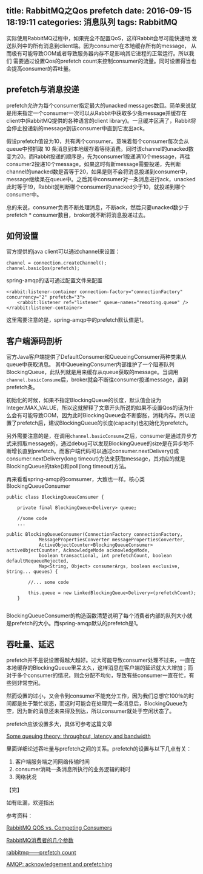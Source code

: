 title: RabbitMQ之Qos prefetch
date: 2016-09-15 18:19:11
categories: 消息队列
tags: RabbitMQ
---

实际使用RabbitMQ过程中，如果完全不配置QoS，这样Rabbit会尽可能快速地
发送队列中的所有消息到client端。因为consumer在本地缓存所有的message，
从而极有可能导致OOM或者导致服务器内存不足影响其它进程的正常运行。所以我们
需要通过设置Qos的prefetch count来控制consumer的流量。同时设置得当也会提高consumer的吞吐量。

## prefetch与消息投递

prefetch允许为每个consumer指定最大的unacked messages数目。简单来说就是用来指定一个consumer一次可以从Rabbit中获取多少条message并缓存在client中(RabbitMQ提供的各种语言的client library)。一旦缓冲区满了，Rabbit将会停止投递新的message到该consumer中直到它发出ack。

假设prefetch值设为10，共有两个consumer。意味着每个consumer每次会从queue中预抓取 10 条消息到本地缓存着等待消费。同时该channel的unacked数变为20。而Rabbit投递的顺序是，先为consumer1投递满10个message，再往consumer2投递10个message。如果这时有新message需要投递，先判断channel的unacked数是否等于20，如果是则不会将消息投递到consumer中，message继续呆在queue中。之后其中consumer对一条消息进行ack，unacked此时等于19，Rabbit就判断哪个consumer的unacked少于10，就投递到哪个consumer中。

总的来说，consumer负责不断处理消息，不断ack，然后只要unacked数少于prefetch * consumer数目，broker就不断将消息投递过去。

## 如何设置

官方提供的java client可以通过channel来设置：
```
channel = connection.createChannel();
channel.basicQos(prefetch);
```


spring-amqp的话可通过配置文件来配置
```
<rabbit:listener-container connection-factory="connectionFactory" concurrency="2" prefetch="3">
    <rabbit:listener ref="listener" queue-names="remoting.queue" />
</rabbit:listener-container>
```

这里需要注意的是，spring-amqp中的prefetch默认值是1。

## 客户端源码剖析

官方Java客户端提供了DefaultConsumer和QueueingConsumer两种类来从queue中获取消息。 其中QueueingConsumer内部维护了一个阻塞队列BlockingQueue，此队列就是用来缓存从queue获取的message。当调用 `channel.basicConsume`后，broker就会不断往consumer投递message，直到prefetch条。

初始化的时候，如果不指定BlockingQueue的长度，默认值会设为Integer.MAX_VALUE，所以这就解释了文章开头所说的如果不设置Qos的话为什么会有可能导致OOM，因为此时BlockingQueue会不断膨胀，消耗内存。所以设置了prefetch后，建议BlockingQueue的长度(capacity)也初始化为prefetch。

另外需要注意的是，在调用`channel.basicConsume`之后，consumer是通过异步方式来抓取message的，通过debug可以发现BlockingQueue的size是在异步地不断增长直到prefetch。而客户端代码可以通过consumer.nextDelivery()或consumer.nextDelivery(long timeout)方法来获取message，其对应的就是BlockingQueue的take()和poll(long timeout)方法。


再来看看spring-amqp的comsumer，大致也一样。核心类BlockingQueueConsumer

```
public class BlockingQueueConsumer {
    
    private final BlockingQueue<Delivery> queue;

    //some code
    ...

public BlockingQueueConsumer(ConnectionFactory connectionFactory,
            MessagePropertiesConverter messagePropertiesConverter,
            ActiveObjectCounter<BlockingQueueConsumer> activeObjectCounter, AcknowledgeMode acknowledgeMode,
            boolean transactional, int prefetchCount, boolean defaultRequeueRejected,
            Map<String, Object> consumerArgs, boolean exclusive, String... queues) {

        //... some code

        this.queue = new LinkedBlockingQueue<Delivery>(prefetchCount);
    }


```

BlockingQueueConsumer的构造函数清楚说明了每个消费者内部的队列大小就是prefetch的大小。而spring-amqp默认的prefetch是1。

## 吞吐量、延迟

prefetch并不是说设置得越大越好。过大可能导致consumer处理不过来，一直在本地缓存的BlockingQueue里呆太久，这样消息在客户端的延迟就大大增加；而对于多个consumer的情况，则会分配不均匀，导致有些consumer一直在忙，有些则非常空闲。

然而设置的过小，又会令到consumer不能充分工作，因为我们总想它100％的时间都是处于繁忙状态，而这时可能会在处理完一条消息后，BlockingQueue为空，因为新的消息还未来得及到达，所以consumer就处于空闲状态了。

prefetch应该设置多大，具体可参考这篇文章

[Some queuing theory: throughput, latency and bandwidth](https://www.rabbitmq.com/blog/2012/05/11/some-queuing-theory-throughput-latency-and-bandwidth/)

里面详细论述吞吐量与prefetch之间的关系。prefetch的设置与以下几点有关：

1. 客户端服务端之间网络传输时间
2. consumer消耗一条消息所执行的业务逻辑的耗时
3. 网络状况


【完】

如有纰漏，欢迎指出


参考资料：

[RabbitMQ QOS vs. Competing Consumers](https://insidethecpu.com/2014/11/11/rabbitmq-qos-vs-competing-consumers/)

[RabbitMQ消费者的几个参数](http://yuanwhy.com/2016/09/10/rabbitmq-concurrency-prefetch)

[rabbitmq——prefetch count](https://my.oschina.net/hncscwc/blog/195560)

[AMQP: acknowledgement and prefetching](http://stackoverflow.com/questions/21652517/amqp-acknowledgement-and-prefetching)


